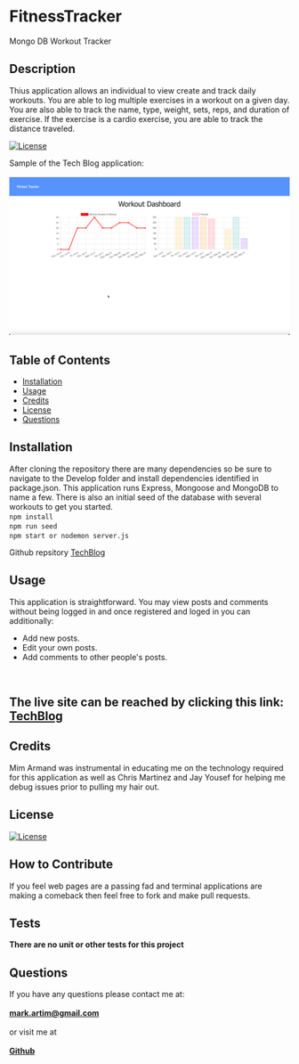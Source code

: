 # FitnessTracker
Mongo DB Workout Tracker

## Description
Thius application allows an individual to view create and track daily workouts. You are able to log multiple exercises in a workout on a given day. You are also able to track the name, type, weight, sets, reps, and duration of exercise. If the exercise is a cardio exercise, you are able to track the distance traveled.

[![License](https://img.shields.io/badge/License-MIT-yellow.svg)](https://opensource.org/licenses/MIT)

Sample of the Tech Blog application:<br><br>
![Tech BLog Sample Page](AppScreenshot.jpg)

## Table of Contents
- [Installation](#installation)
- [Usage](#usage)
- [Credits](#credits)
- [License](#license)
- [Questions](#questions)

## Installation
After cloning the repository there are many dependencies so be sure to navigate to the Develop folder and install dependencies identified in package.json. This application runs Express, Mongoose and MongoDB to name a few. There is also an initial seed of the database with several workouts to get you started.<br>
```npm install```<br>
```npm run seed```<br>
```npm start or nodemon server.js```

Github repsitory [TechBlog](https://github.com/mark-artim/FitnessTracker)

## Usage

This application is straightforward. You may view posts and comments without being logged in and once registered and loged in you can additionally:
- Add new posts.
- Edit your own posts.
- Add comments to other people's posts.

<br>

## The live site can be reached by clicking this link: [TechBlog](https://mrafitnesstracker.herokuapp.com)


## Credits
Mim Armand was instrumental in educating me on the technology required for this application as well as Chris Martinez and Jay Yousef for helping me debug issues prior to pulling my hair out.

## License
[![License](https://img.shields.io/badge/License-MIT-yellow.svg)](https://opensource.org/licenses/MIT)


## How to Contribute
If you feel web pages are a passing fad and terminal applications are making a comeback then feel free to fork and make pull requests.

## Tests
**There are no unit or other tests for this project**<BR>

## Questions
If you have any questions please contact me at: <br><br>
**mark.artim@gmail.com**<br><br>
or visit me at<br><br>
[**Github**](https://github.com/mark-artim)
        

